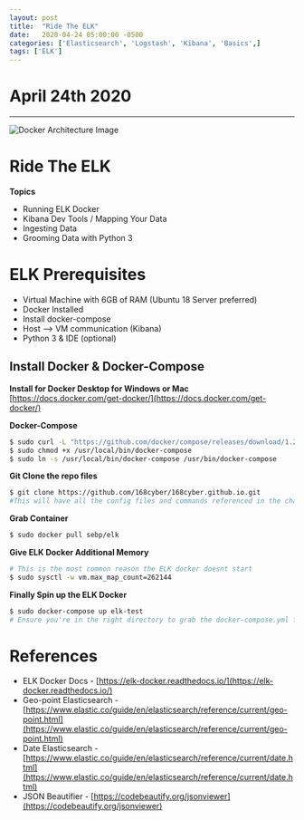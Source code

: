 ```yaml
---
layout: post
title:  "Ride The ELK"
date:   2020-04-24 05:00:00 -0500
categories: ['Elasticsearch', 'Logstash', 'Kibana', 'Basics',]
tags: ['ELK']
---
```

# April 24th 2020
* * *
![Docker Architecture Image](https://skillvalue.com/jobs/wp-content/uploads/sites/7/2019/10/elk-developer-part-time-job-remote-project.jpg)
# Ride The ELK
**Topics**
  * Running ELK Docker
  * Kibana Dev Tools / Mapping Your Data
  * Ingesting Data
  * Grooming Data with Python 3

# ELK Prerequisites 
* Virtual Machine with 6GB of RAM (Ubuntu 18 Server preferred)
* Docker Installed
* Install docker-compose
* Host --> VM communication (Kibana)
* Python 3 & IDE (optional)
## Install Docker & Docker-Compose

**Install for Docker Desktop for Windows or Mac**  
[https://docs.docker.com/get-docker/](https://docs.docker.com/get-docker/)

**Docker-Compose**
```bash
$ sudo curl -L "https://github.com/docker/compose/releases/download/1.25.4/docker-compose-$(uname -s)-$(uname -m)" -o /usr/local/bin/docker-compose
$ sudo chmod +x /usr/local/bin/docker-compose
$ sudo ln -s /usr/local/bin/docker-compose /usr/bin/docker-compose
```

**Git Clone the repo files**
```bash
$ git clone https://github.com/168cyber/168cyber.github.io.git
#This will have all the config files and commands referenced in the chat
```

**Grab Container**
```bash
$ sudo docker pull sebp/elk
```

**Give ELK Docker Additional Memory**
```bash
# This is the most common reason the ELK docker doesnt start 
$ sudo sysctl -w vm.max_map_count=262144
```

**Finally Spin up the ELK Docker**
```bash
$ sudo docker-compose up elk-test
# Ensure you're in the right directory to grab the docker-compose.yml file
```


# References
* ELK Docker Docs - [https://elk-docker.readthedocs.io/](https://elk-docker.readthedocs.io/)
* Geo-point  Elasticsearch - [https://www.elastic.co/guide/en/elasticsearch/reference/current/geo-point.html](https://www.elastic.co/guide/en/elasticsearch/reference/current/geo-point.html)
* Date Elasticsearch - [https://www.elastic.co/guide/en/elasticsearch/reference/current/date.html](https://www.elastic.co/guide/en/elasticsearch/reference/current/date.html)
* JSON Beautifier - [https://codebeautify.org/jsonviewer](https://codebeautify.org/jsonviewer)
